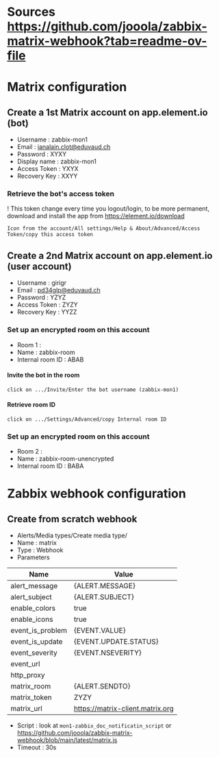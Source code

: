 # Sources https://github.com/jooola/zabbix-matrix-webhook?tab=readme-ov-file

# Matrix configuration

## Create a 1st Matrix account on app.element.io (bot)
- Username : zabbix-mon1
- Email : ianalain.clot@eduvaud.ch
- Password : XYXY
- Display name : zabbix-mon1
- Access Token : YXYX
- Recovery Key : XXYY

### Retrieve the bot's access token
! This token change every time you logout/login, to be more permanent, download and install the app from https://element.io/download
```
Icon from the account/All settings/Help & About/Advanced/Access Token/copy this access token
```

## Create a 2nd Matrix account on app.element.io (user account)
- Username : girigr
- Email : pd34glp@eduvaud.ch
- Password : YZYZ
- Access Token : ZYZY
- Recovery Key : YYZZ

### Set up an encrypted room on this account
- Room 1 :
- Name : zabbix-room
- Internal room ID : ABAB

#### Invite the bot in the room
```
click on .../Invite/Enter the bot username (zabbix-mon1)
```
#### Retrieve room ID
```
click on .../Settings/Advanced/copy Internal room ID
```
### Set up an encrypted room on this account
- Room 2 :
- Name : zabbix-room-unencrypted
- Internal room ID : BABA

# Zabbix webhook configuration

## Create from scratch webhook
- Alerts/Media types/Create media type/
- Name : matrix
- Type : Webhook
- Parameters

|Name|Value|
|---|---|
|alert_message|{ALERT.MESSAGE}|
|alert_subject|{ALERT.SUBJECT}|
|enable_colors|true|
|enable_icons|true|
|event_is_problem|{EVENT.VALUE}|
|event_is_update|{EVENT.UPDATE.STATUS}|
|event_severity|{EVENT.NSEVERITY}|
|event_url||
|http_proxy||
|matrix_room|{ALERT.SENDTO}|
|matrix_token|ZYZY|
|matrix_url|https://matrix-client.matrix.org|
- Script : look at `mon1-zabbix_doc_notificatin_script` or https://github.com/jooola/zabbix-matrix-webhook/blob/main/latest/matrix.js
- Timeout : 30s


